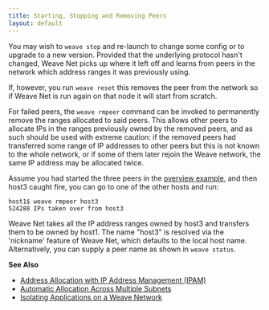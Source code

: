 ```yaml
---
title: Starting, Stopping and Removing Peers
layout: default
---
```



You may wish to `weave stop` and re-launch to change some config or to
upgrade to a new version. Provided that the underlying protocol hasn't
changed, Weave Net picks up where it left off and learns from peers in
the network which address ranges it was previously using.

If, however, you run `weave reset` this removes the peer from the
network so if Weave Net is run again on that node it will start from
scratch.

For failed peers, the `weave rmpeer` command can be invoked to
permanently remove the ranges allocated to said peers.  This allows
other peers to allocate IPs in the ranges previously owned by the
removed peers, and as such should be used with extreme caution: if the
removed peers had transferred some range of IP addresses to other
peers but this is not known to the whole network, or if some of them
later rejoin the Weave network, the same IP address may be allocated
twice.

Assume you had started the three peers in the
[overview example](/site/ipam/overview-init-ipam.md), and then host3
caught fire, you can go to one of the other hosts and run:

    host1$ weave rmpeer host3
    524288 IPs taken over from host3

Weave Net takes all the IP address ranges owned by host3 and transfers
them to be owned by host1. The name "host3" is resolved via the
'nickname' feature of Weave Net, which defaults to the local host
name. Alternatively, you can supply a peer name as shown in `weave
status`.

**See Also**

 * [Address Allocation with IP Address Management (IPAM)](/site/ipam/overview-init-ipam.md)
 * [Automatic Allocation Across Multiple Subnets](/site/ipam/allocation-multi-ipam.md)
 * [Isolating Applications on a Weave Network](/site/using-weave/isolating-applications.md)
